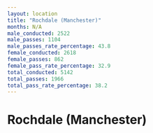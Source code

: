 ```yaml
---
layout: location
title: "Rochdale (Manchester)"
months: N/A
male_conducted: 2522
male_passes: 1104
male_passes_rate_percentage: 43.8
female_conducted: 2618
female_passes: 862
female_pass_rate_percentage: 32.9
total_conducted: 5142
total_passes: 1966
total_pass_rate_percentage: 38.2
---
```


# Rochdale (Manchester)
